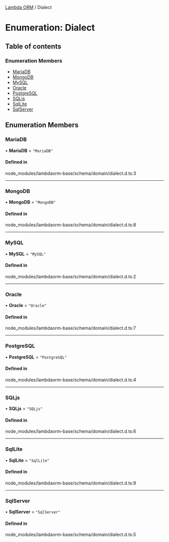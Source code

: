 [Lambda ORM](../README.md) / Dialect

# Enumeration: Dialect

## Table of contents

### Enumeration Members

- [MariaDB](Dialect.md#mariadb)
- [MongoDB](Dialect.md#mongodb)
- [MySQL](Dialect.md#mysql)
- [Oracle](Dialect.md#oracle)
- [PostgreSQL](Dialect.md#postgresql)
- [SQLjs](Dialect.md#sqljs)
- [SqlLite](Dialect.md#sqllite)
- [SqlServer](Dialect.md#sqlserver)

## Enumeration Members

### MariaDB

• **MariaDB** = ``"MariaDB"``

#### Defined in

node_modules/lambdaorm-base/schema/domain/dialect.d.ts:3

___

### MongoDB

• **MongoDB** = ``"MongoDB"``

#### Defined in

node_modules/lambdaorm-base/schema/domain/dialect.d.ts:8

___

### MySQL

• **MySQL** = ``"MySQL"``

#### Defined in

node_modules/lambdaorm-base/schema/domain/dialect.d.ts:2

___

### Oracle

• **Oracle** = ``"Oracle"``

#### Defined in

node_modules/lambdaorm-base/schema/domain/dialect.d.ts:7

___

### PostgreSQL

• **PostgreSQL** = ``"PostgreSQL"``

#### Defined in

node_modules/lambdaorm-base/schema/domain/dialect.d.ts:4

___

### SQLjs

• **SQLjs** = ``"SQLjs"``

#### Defined in

node_modules/lambdaorm-base/schema/domain/dialect.d.ts:6

___

### SqlLite

• **SqlLite** = ``"SqlLite"``

#### Defined in

node_modules/lambdaorm-base/schema/domain/dialect.d.ts:9

___

### SqlServer

• **SqlServer** = ``"SqlServer"``

#### Defined in

node_modules/lambdaorm-base/schema/domain/dialect.d.ts:5
